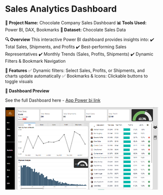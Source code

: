 # Sales Analytics Dashboard

**📌 Project Name:** Chocolate Company Sales Dashboard
**📊 Tools Used:** Power BI, DAX, Bookmarks
**📂 Dataset:** Chocolate Sales Data

**🔍 Overview**
This interactive Power BI dashboard provides insights into:
✔️ Total Sales, Shipments, and Profits
✔️ Best-performing Sales Representatives
✔️ Monthly Trends (Sales, Profits, Shipments)
✔️ Dynamic Filters & Bookmark Navigation

**🎯 Features**
✅ Dynamic filters: Select Sales, Profits, or Shipments, and charts update automatically
✅ Bookmarks & Icons: Clickable buttons to toggle visuals

**📸 Dashboard Preview**

See the full Dashboard here - 
[App Power bi link](https://app.powerbi.com/view?r=eyJrIjoiMTNiNDUwMjgtY2Y3NS00MDk5LWIyZDEtMTg2Nzg0MWQzNDQ5IiwidCI6ImZlZTNiOTE2LTAxYzEtNDk4Ny1hNjQ2LWUxOTM0MzJiOWVhYSIsImMiOjl9)

![Portfolio Dashboard](https://github.com/Noobmaster1111/My-Data-Portfolio/blob/710f18983d4830b28b2571fd82f0e5ae47d7d517/Sales%20Analytics%20Dashboard_Screenshot.PNG)
